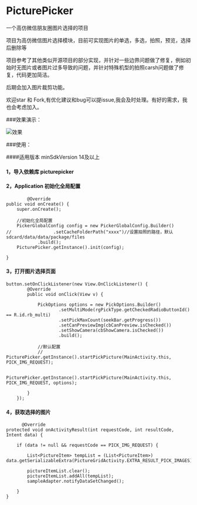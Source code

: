 # PicturePicker
一个高仿微信朋友圈图片选择的项目

项目为高仿微信图片选择模块，目前可实现图片的单选，多选，拍照，预览，选择后删除等  

项目参考了其他类似开源项目的部分实现，并针对一些边界问题做了修复，例如初始时无图片或者图片过多导致的问题，并针对特殊机型的拍照carsh问题做了修复，代码更加简洁。  

后期会加入图片裁剪功能。  

 欢迎star 和 Fork,有优化建议和bug可以提issue,我会及时处理。有好的需求，我也会考虑加入。
 
###效果演示：  
 
 ![效果](https://raw.githubusercontent.com/sundevin/PicturePicker/master/Screenshot/0.gif)


###使用：

####适用版本 minSdkVersion 14及以上

#### 1，导入依赖库 picturepicker
 
#### 2，Application 初始化全局配置
 
            @Override
    public void onCreate() {
        super.onCreate();

        //初始化全局配置
        PickerGlobalConfig config = new PickerGlobalConfig.Builder()
    //                .setCacheFolderPath("xxxx")//设置拍照的路径，默认sdcard/data/data/package/files
                .build();
        PicturePicker.getInstance().init(config);

    }
        
#### 3，打开图片选择页面

    button.setOnClickListener(new View.OnClickListener() {
            @Override
            public void onClick(View v) {

                PickOptions options = new PickOptions.Builder()
                        .setMultiMode(rgPickType.getCheckedRadioButtonId() == R.id.rb_multi)
                        .setPickMaxCount(seekBar.getProgress())
                        .setCanPreviewImg(cbCanPreview.isChecked())
                        .setShowCamera(cbShowCamera.isChecked())
                        .build();

                //默认配置
                // PicturePicker.getInstance().startPickPicture(MainActivity.this, PICK_IMG_REQUEST);

                PicturePicker.getInstance().startPickPicture(MainActivity.this, PICK_IMG_REQUEST, options);

            }
        });

#### 4，获取选择的图片

          @Override
    protected void onActivityResult(int requestCode, int resultCode, Intent data) {

        if (data != null && requestCode == PICK_IMG_REQUEST) {

            List<PictureItem> tempList = (List<PictureItem>) data.getSerializableExtra(PictureGridActivity.EXTRA_RESULT_PICK_IMAGES);

            pictureItemList.clear();
            pictureItemList.addAll(tempList);
            sampleAdapter.notifyDataSetChanged();

        } 
    }



